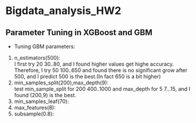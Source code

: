 # Bigdata_analysis_HW2
## Parameter Tuning in XGBoost and GBM

* Tuning GBM parameters: 
1. n_estimators(500): <br>I first try 20 30..80, and I found higher values get highe accuracy. Therefore, I try 50 100..650 and found there is no significant grow after 500, and I predict 500 is the best.(In fact 650 is a bit higher)
2. min_samples_split(200),max_depth(9): <br>test min_sample_split for 200 400..1000 and max_depth for 5 7...15, and I found (200,9) is the best.
3. min_samples_leaf(70):  
4. max_features(8):
5. subsample(0.8):
